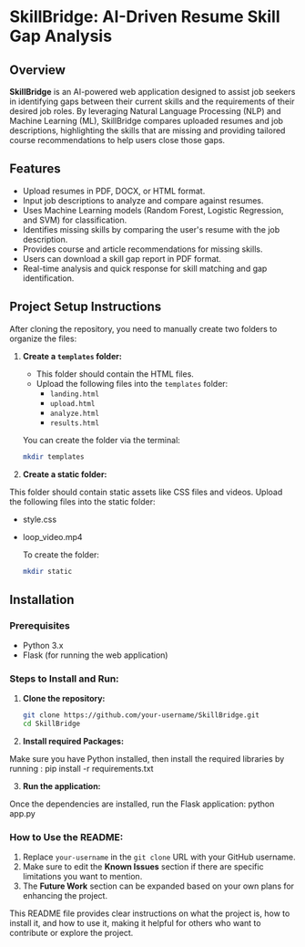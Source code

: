 # SkillBridge: AI-Driven Resume Skill Gap Analysis

## Overview
**SkillBridge** is an AI-powered web application designed to assist job seekers in identifying gaps between their current skills and the requirements of their desired job roles. By leveraging Natural Language Processing (NLP) and Machine Learning (ML), SkillBridge compares uploaded resumes and job descriptions, highlighting the skills that are missing and providing tailored course recommendations to help users close those gaps.

## Features
- Upload resumes in PDF, DOCX, or HTML format.
- Input job descriptions to analyze and compare against resumes.
- Uses Machine Learning models (Random Forest, Logistic Regression, and SVM) for classification.
- Identifies missing skills by comparing the user's resume with the job description.
- Provides course and article recommendations for missing skills.
- Users can download a skill gap report in PDF format.
- Real-time analysis and quick response for skill matching and gap identification.

## Project Setup Instructions

After cloning the repository, you need to manually create two folders to organize the files:

1. **Create a `templates` folder:**
   - This folder should contain the HTML files.
   - Upload the following files into the `templates` folder:
     - `landing.html`
     - `upload.html`
     - `analyze.html`
     - `results.html`

   You can create the folder via the terminal:
      ```bash
      mkdir templates

2. **Create a static folder:**

This folder should contain static assets like CSS files and videos.
Upload the following files into the static folder:

- style.css
- loop_video.mp4

   To create the folder:
   ```bash
   mkdir static

## Installation

### Prerequisites
- Python 3.x
- Flask (for running the web application)

### Steps to Install and Run:
1. **Clone the repository:**
   
   ```bash
   git clone https://github.com/your-username/SkillBridge.git
   cd SkillBridge
   
2. **Install required Packages:**

Make sure you have Python installed, then install the required libraries by running :
pip install -r requirements.txt
   
3. **Run the application:**

Once the dependencies are installed, run the Flask application:
python app.py 


### How to Use the README:
1. Replace `your-username` in the `git clone` URL with your GitHub username.
2. Make sure to edit the **Known Issues** section if there are specific limitations you want to mention.
3. The **Future Work** section can be expanded based on your own plans for enhancing the project.

This README file provides clear instructions on what the project is, how to install it, and how to use it, making it helpful for others who want to contribute or explore the project.

